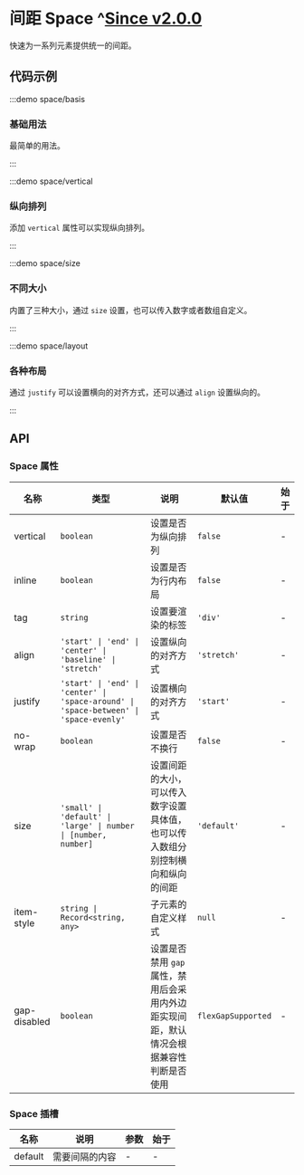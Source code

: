 # 间距 Space ^[Since v2.0.0](!s)

快速为一系列元素提供统一的间距。

## 代码示例

:::demo space/basis

### 基础用法

最简单的用法。

:::

:::demo space/vertical

### 纵向排列

添加 `vertical` 属性可以实现纵向排列。

:::

:::demo space/size

### 不同大小

内置了三种大小，通过 `size` 设置，也可以传入数字或者数组自定义。

:::

:::demo space/layout

### 各种布局

通过 `justify` 可以设置横向的对齐方式，还可以通过 `align` 设置纵向的。

:::

## API

### Space 属性

| 名称         | 类型                                                                                  | 说明                                                                                    | 默认值             | 始于 |
| ------------ | ------------------------------------------------------------------------------------- | --------------------------------------------------------------------------------------- | ------------------ | ---- |
| vertical     | `boolean`                                                                             | 设置是否为纵向排列                                                                      | `false`            | -    |
| inline       | `boolean`                                                                             | 设置是否为行内布局                                                                      | `false`            | -    |
| tag          | `string`                                                                              | 设置要渲染的标签                                                                        | `'div'`            | -    |
| align        | `'start' \| 'end' \| 'center' \| 'baseline' \| 'stretch'`                             | 设置纵向的对齐方式                                                                      | `'stretch'`        | -    |
| justify      | `'start' \| 'end' \| 'center' \| 'space-around' \| 'space-between' \| 'space-evenly'` | 设置横向的对齐方式                                                                      | `'start'`          | -    |
| no-wrap      | `boolean`                                                                             | 设置是否不换行                                                                          | `false`            | -    |
| size         | `'small' \| 'default' \| 'large' \| number \| [number, number]`                       | 设置间距的大小，可以传入数字设置具体值，也可以传入数组分别控制横向和纵向的间距          | `'default'`        | -    |
| item-style   | `string \| Record<string, any>`                                                       | 子元素的自定义样式                                                                      | `null`             | -    |
| gap-disabled | `boolean`                                                                             | 设置是否禁用 `gap` 属性，禁用后会采用内外边距实现间距，默认情况会根据兼容性判断是否使用 | `flexGapSupported` | -    |

### Space 插槽

| 名称    | 说明           | 参数 | 始于 |
| ------- | -------------- | ---- | ---- |
| default | 需要间隔的内容 | -    | -    |
